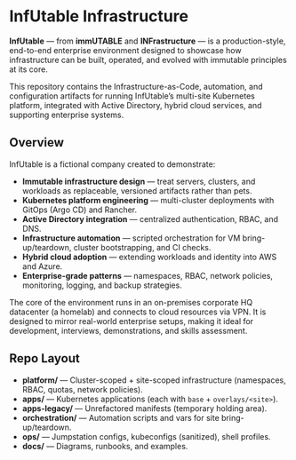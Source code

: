 # InfUtable Infrastructure

**InfUtable** — from **immUTABLE** and **INFrastructure** — is a production-style, end-to-end enterprise environment designed to showcase how infrastructure can be built, operated, and evolved with immutable principles at its core.

This repository contains the Infrastructure-as-Code, automation, and configuration artifacts for running InfUtable’s multi-site Kubernetes platform, integrated with Active Directory, hybrid cloud services, and supporting enterprise systems.

## Overview

InfUtable is a fictional company created to demonstrate:
- **Immutable infrastructure design** — treat servers, clusters, and workloads as replaceable, versioned artifacts rather than pets.
- **Kubernetes platform engineering** — multi-cluster deployments with GitOps (Argo CD) and Rancher.
- **Active Directory integration** — centralized authentication, RBAC, and DNS.
- **Infrastructure automation** — scripted orchestration for VM bring-up/teardown, cluster bootstrapping, and CI checks.
- **Hybrid cloud adoption** — extending workloads and identity into AWS and Azure.
- **Enterprise-grade patterns** — namespaces, RBAC, network policies, monitoring, logging, and backup strategies.

The core of the environment runs in an on-premises corporate HQ datacenter (a homelab) and connects to cloud resources via VPN. It is designed to mirror real-world enterprise setups, making it ideal for development, interviews, demonstrations, and skills assessment.

## Repo Layout

- **platform/** — Cluster-scoped + site-scoped infrastructure (namespaces, RBAC, quotas, network policies).
- **apps/** — Kubernetes applications (each with `base` + `overlays/<site>`).
- **apps-legacy/** — Unrefactored manifests (temporary holding area).
- **orchestration/** — Automation scripts and vars for site bring-up/teardown.
- **ops/** — Jumpstation configs, kubeconfigs (sanitized), shell profiles.
- **docs/** — Diagrams, runbooks, and examples.

